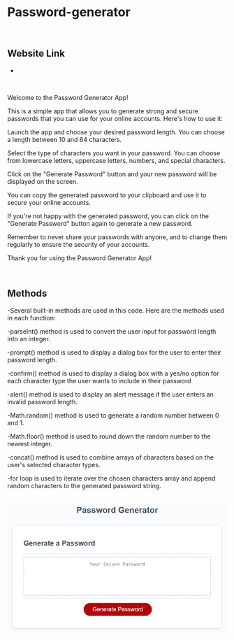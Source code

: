 # Password-generator

<br />

## Website Link

* 

<br />

Welcome to the Password Generator App!

This is a simple app that allows you to generate strong and secure passwords that you can use for your online accounts. Here's how to use it:

Launch the app and choose your desired password length. You can choose a length between 10 and 64 characters.

Select the type of characters you want in your password. You can choose from lowercase letters, uppercase letters, numbers, and special characters.

Click on the "Generate Password" button and your new password will be displayed on the screen.

You can copy the generated password to your clipboard and use it to secure your online accounts.

If you're not happy with the generated password, you can click on the "Generate Password" button again to generate a new password.

Remember to never share your passwords with anyone, and to change them regularly to ensure the security of your accounts.

Thank you for using the Password Generator App!

<br />

## Methods

 -Several built-in methods are used in this code. Here are the methods used in each function:
 
   -parseInt() method is used to convert the user input for password length into an integer.
   
   -prompt() method is used to display a dialog box for the user to enter their password length.
   
   -confirm() method is used to display a dialog box with a yes/no option for each character type the user wants to include in their password
   
   -alert() method is used to display an alert message if the user enters an invalid password length.
  
   -Math.random() method is used to generate a random number between 0 and 1.
   
   -Math.floor() method is used to round down the random number to the nearest integer.
   
   -concat() method is used to combine arrays of characters based on the user's selected character types.
   
   -for loop is used to iterate over the chosen characters array and append random characters to the generated password string.
   
<br />

<div>
<img src="assets\05-javascript-challenge-demo.png" alt='A screentshot of the password generator app'
</div>
